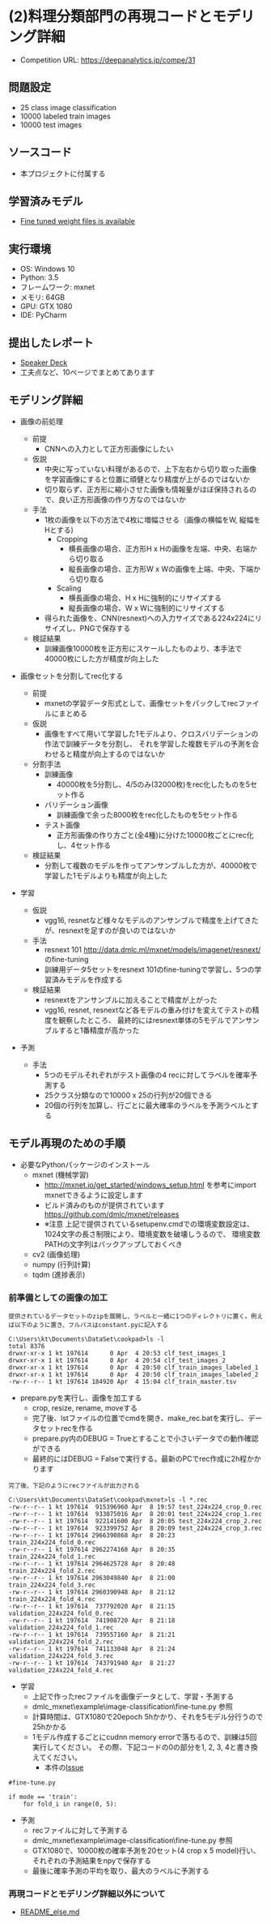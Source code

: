 # (2)料理分類部門の再現コードとモデリング詳細

* Competition URL: https://deepanalytics.jp/compe/31

## 問題設定

* 25 class image classification
* 10000 labeled train images
* 10000 test images

## ソースコード

* 本プロジェクトに付属する

## 学習済みモデル

* [Fine tuned weight files is available](https://drive.google.com/drive/folders/0BxkHqJ_0XZ-lb0s3azltRHhNVTg?usp=sharing)

## 実行環境

* OS: Windows 10
* Python: 3.5
* フレームワーク: mxnet
* メモリ: 64GB
* GPU: GTX 1080
* IDE: PyCharm

## 提出したレポート

* [Speaker Deck](https://speakerdeck.com/peroon/food-image-classification)
* 工夫点など、10ページでまとめてあります

## モデリング詳細

* 画像の前処理
    * 前提
        * CNNへの入力として正方形画像にしたい
    * 仮説
        * 中央に写っていない料理があるので、上下左右から切り取った画像を学習画像にすると位置に頑健となり精度が上がるのではないか
        * 切り取らず、正方形に縮小させた画像も情報量がほぼ保持されるので、良い正方形画像の作り方なのではないか
    * 手法
        * 1枚の画像を以下の方法で4枚に増幅させる（画像の横幅をW, 縦幅をHとする)
            * Cropping
                * 横長画像の場合、正方形H x Hの画像を左端、中央、右端から切り取る
                * 縦長画像の場合、正方形W x Wの画像を上端、中央、下端から切り取る
            * Scaling
                * 横長画像の場合、H x Hに強制的にリサイズする
                * 縦長画像の場合、W x Wに強制的にリサイズする
        * 得られた画像を、CNN(resnext)への入力サイズである224x224にリサイズし、PNGで保存する
    * 検証結果
        * 訓練画像10000枚を正方形にスケールしたものより、本手法で40000枚にした方が精度が向上した
    
* 画像セットを分割してrec化する
    * 前提
        * mxnetの学習データ形式として、画像セットをパックしてrecファイルにまとめる
    * 仮説
        * 画像をすべて用いて学習した1モデルより、クロスバリデーションの作法で訓練データを分割し、
        それを学習した複数モデルの予測を合わせると精度が向上するのではないか
    * 分割手法
        * 訓練画像
            * 40000枚を5分割し、4/5のみ(32000枚)をrec化したものを5セット作る
        * バリデーション画像
            * 訓練画像で余った8000枚をrec化したものを5セット作る
        * テスト画像
            * 正方形画像の作り方ごと(全4種)に分けた10000枚ごとにrec化し、4セット作る
    * 検証結果
        * 分割して複数のモデルを作ってアンサンブルした方が、40000枚で学習した1モデルよりも精度が向上した
    
* 学習
    * 仮説
        * vgg16, resnetなど様々なモデルのアンサンブルで精度を上げてきたが、resnextを足すのが良いのではないか
    * 手法
        * resnext 101 http://data.dmlc.ml/mxnet/models/imagenet/resnext/ のfine-tuning
        * 訓練用データ5セットをresnext 101のfine-tuningで学習し、5つの学習済みモデルを作成する
    * 検証結果
        * resnextをアンサンブルに加えることで精度が上がった
        * vgg16, resnet, resnextなど各モデルの重み付けを変えてテストの精度を観察したところ、
        最終的にはresnext単体の5モデルでアンサンブルすると1番精度が高かった
    
* 予測
    * 手法
        * 5つのモデルそれぞれがテスト画像の4 recに対してラベルを確率予測する
        * 25クラス分類なので10000 x 25の行列が20個できる
        * 20個の行列を加算し、行ごとに最大確率のラベルを予測ラベルとする


## モデル再現のための手順

* 必要なPythonパッケージのインストール
    * mxnet (機械学習)
        * http://mxnet.io/get_started/windows_setup.html を参考にimport mxnetできるように設定します
        * ビルド済みのものが提供されています https://github.com/dmlc/mxnet/releases
        * ※注意 上記で提供されているsetupenv.cmdでの環境変数設定は、1024文字の長さ制限により、環境変数を破壊しうるので、
        環境変数PATHの文字列はバックアップしておくべき
    * cv2 (画像処理)
    * numpy (行列計算)
    * tqdm (進捗表示)

### 前準備としての画像の加工

```
提供されているデータセットのzipを展開し、ラベルと一緒に1つのディレクトリに置く。例えば以下のように置き、フルパスはconstant.pyに記入する

C:\Users\kt\Documents\DataSet\cookpad>ls -l
total 8376
drwxr-xr-x 1 kt 197614      0 Apr  4 20:53 clf_test_images_1
drwxr-xr-x 1 kt 197614      0 Apr  4 20:54 clf_test_images_2
drwxr-xr-x 1 kt 197614      0 Apr  4 20:50 clf_train_images_labeled_1
drwxr-xr-x 1 kt 197614      0 Apr  4 20:50 clf_train_images_labeled_2
-rw-r--r-- 1 kt 197614 184920 Apr  4 15:04 clf_train_master.tsv
```
    
* prepare.pyを実行し、画像を加工する
    * crop, resize, rename, moveする
    * 完了後、lstファイルの位置でcmdを開き、make_rec.batを実行し、データセットrecを作る
    * prepare.py内のDEBUG = Trueとすることで小さいデータでの動作確認ができる
    * 最終的にはDEBUG = Falseで実行する。最新のPCでrec作成に2h程かかります
    
```
完了後、下記のようにrecファイルが出力される

C:\Users\kt\Documents\DataSet\cookpad\mxnet>ls -l *.rec
-rw-r--r-- 1 kt 197614  915396960 Apr  8 19:57 test_224x224_crop_0.rec
-rw-r--r-- 1 kt 197614  933075016 Apr  8 20:01 test_224x224_crop_1.rec
-rw-r--r-- 1 kt 197614  922141600 Apr  8 20:05 test_224x224_crop_2.rec
-rw-r--r-- 1 kt 197614  923399752 Apr  8 20:09 test_224x224_crop_3.rec
-rw-r--r-- 1 kt 197614 2966390868 Apr  8 20:23 train_224x224_fold_0.rec
-rw-r--r-- 1 kt 197614 2962274168 Apr  8 20:35 train_224x224_fold_1.rec
-rw-r--r-- 1 kt 197614 2964625728 Apr  8 20:48 train_224x224_fold_2.rec
-rw-r--r-- 1 kt 197614 2963049840 Apr  8 21:00 train_224x224_fold_3.rec
-rw-r--r-- 1 kt 197614 2960390948 Apr  8 21:12 train_224x224_fold_4.rec
-rw-r--r-- 1 kt 197614  737792020 Apr  8 21:15 validation_224x224_fold_0.rec
-rw-r--r-- 1 kt 197614  741908720 Apr  8 21:18 validation_224x224_fold_1.rec
-rw-r--r-- 1 kt 197614  739557160 Apr  8 21:21 validation_224x224_fold_2.rec
-rw-r--r-- 1 kt 197614  741133048 Apr  8 21:24 validation_224x224_fold_3.rec
-rw-r--r-- 1 kt 197614  743791940 Apr  8 21:27 validation_224x224_fold_4.rec
```
    
* 学習
    * 上記で作ったrecファイルを画像データとして、学習・予測する
    * dmlc_mxnet\example\image-classification\fine-tune.py 参照
    * 計算時間は、GTX1080で20epoch 5hかかり、それを5モデル分行うので25hかかる
    * 1モデル作成するごとにcudnn memory errorで落ちるので、訓練は5回実行してください。
    その際、下記コードの0の部分を1, 2, 3, 4と書き換えてください。
        * 本件の[Issue](https://github.com/peroon/deepanalytics_food_classification/issues/1)

```
#fine-tune.py 

if mode == 'train':
    for fold_i in range(0, 5):
```

* 予測
    * recファイルに対して予測する
    * dmlc_mxnet\example\image-classification\fine-tune.py 参照
    * GTX1080で、10000枚の確率予測を20セット(4 crop x 5 model)行い、それぞれの予測結果をnpyで保存する
    * 最後に確率予測の平均を取り、最大のラベルに予測する

### 再現コードとモデリング詳細以外について

* [README_else.md](./README_else.jp.md)